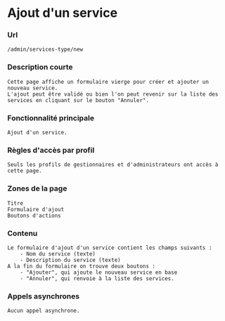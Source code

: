 # Ajout d'un service
   
### Url
    /admin/services-type/new

### Description courte
    Cette page affiche un formulaire vierge pour créer et ajouter un nouveau service. 
    L'ajout peut être validé ou bien l'on peut revenir sur la liste des services en cliquant sur le bouton "Annuler".
   
### Fonctionnalité principale
    Ajout d'un service.

### Règles d'accès par profil
    Seuls les profils de gestionnaires et d'administrateurs ont accès à cette page.
    
### Zones de la page
    Titre
    Formulaire d'ajout
    Boutons d'actions

### Contenu
    Le formulaire d'ajout d'un service contient les champs suivants :
        - Nom du service (texte)
        - Description du service (texte)
    A la fin du formulaire on trouve deux boutons :
        - "Ajouter", qui ajoute le nouveau service en base
        - "Annuler", qui renvoie à la liste des services.

### Appels asynchrones
    Aucun appel asynchrone.